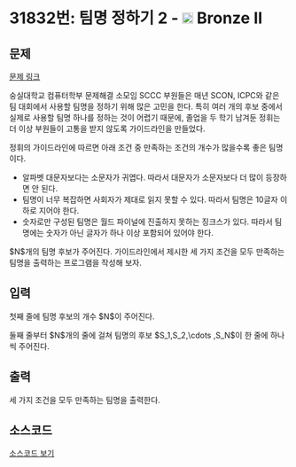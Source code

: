 # 31832번: 팀명 정하기 2 - <img src="https://static.solved.ac/tier_small/4.svg" style="height:20px" /> Bronze II

<!-- performance -->

<!-- 문제 제출 후 깃허브에 푸시를 했을 때 제출한 코드의 성능이 입력될 공간입니다.-->

<!-- end -->

## 문제

[문제 링크](https://boj.kr/31832)

<p>숭실대학교 컴퓨터학부 문제해결 소모임 SCCC 부원들은 매년 SCON, ICPC와 같은 팀 대회에서 사용할 팀명을 정하기 위해 많은 고민을 한다. 특히 여러 개의 후보 중에서 실제로 사용할 팀명 하나를 정하는 것이 어렵기 때문에, 졸업을 두 학기 남겨둔 정휘는 더 이상 부원들이 고통을 받지 않도록 가이드라인을 만들었다.</p>

<p>정휘의 가이드라인에 따르면 아래 조건 중 만족하는 조건의 개수가 많을수록 좋은 팀명이다.</p>

<ul>
<li>알파벳 대문자보다는 소문자가 귀엽다. 따라서 대문자가 소문자보다 더 많이 등장하면 안 된다.</li>
<li>팀명이 너무 복잡하면 사회자가 제대로 읽지 못할 수 있다. 따라서 팀명은 10글자 이하로 지어야 한다.</li>
<li>숫자로만 구성된 팀명은 월드 파이널에 진출하지 못하는 징크스가 있다. 따라서 팀명에는 숫자가 아닌 글자가 하나 이상 포함되어 있어야 한다.</li>
</ul>

<p>$N$개의 팀명 후보가 주어진다. 가이드라인에서 제시한 세 가지 조건을 모두 만족하는 팀명을 출력하는 프로그램을 작성해 보자.</p>

## 입력

<p>첫째 줄에 팀명 후보의 개수 $N$이 주어진다.</p>

<p>둘째 줄부터 $N$개의 줄에 걸쳐 팀명의 후보 $S_1,S_2,\cdots ,S_N$이 한 줄에 하나씩 주어진다.</p>

## 출력

<p>세 가지 조건을 모두 만족하는 팀명을 출력한다.</p>

## 소스코드

[소스코드 보기](팀명%20정하기%202.py)